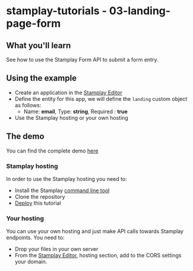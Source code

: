 stamplay-tutorials - 03-landing-page-form
========================================

## What you'll learn

See how to use the Stamplay Form API to submit a form entry.

## Using the example 

- Create an application in the [Stamplay Editor](https://editor.stamplay.com)
- Define the entity for this app, we will define the `landing` custom object as follows:
    * Name: **email**, Type: **string**, Required : **true**
- Use the Stamplay hosting or your own hosting 

## The demo

You can find the complete demo [here](https://landingpage.stamplayapp.com/)

### Stamplay hosting

In order to use the Stamplay hosting you need to: 
- Install the Stamplay [command line tool](https://stamplay.com/docs/hosting)
- Clone the repository
- [Deploy](https://stamplay.com/docs/hosting#deploying) this tutorial

### Your hosting

You can use your own hosting and just make API calls towards Stamplay endpoints.
You need to:
- Drop your files in your own server
- From the [Stamplay Editor](https://editor.stamplay.com), hosting section, add to the CORS settings your domain.
